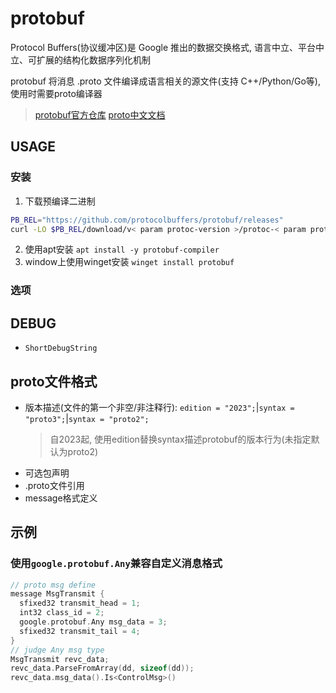 # protobuf

Protocol Buffers(协议缓冲区)是 Google 推出的数据交换格式, 语言中立、平台中立、可扩展的结构化数据序列化机制

protobuf 将消息 .proto 文件编译成语言相关的源文件(支持 C++/Python/Go等), 使用时需要proto编译器

> [protobuf官方仓库]( https://github.com/google/protobuf)
> [proto中文文档](https://protobuf.com.cn/programming-guides/proto3)


## USAGE

### 安装

1. 下载预编译二进制
```sh
PB_REL="https://github.com/protocolbuffers/protobuf/releases"
curl -LO $PB_REL/download/v< param protoc-version >/protoc-< param protoc-version >-linux-x86_64.zip
```
2. 使用apt安装 `apt install -y protobuf-compiler`
3. window上使用winget安装 `winget install protobuf`

### 选项

## DEBUG
- `ShortDebugString`

## proto文件格式

- 版本描述(文件的第一个非空/非注释行): `edition = "2023";`|`syntax = "proto3";`|`syntax = "proto2";`
    > 自2023起, 使用edition替换syntax描述protobuf的版本行为(未指定默认为proto2)
- 可选包声明
- .proto文件引用
- message格式定义

## 示例

### 使用`google.protobuf.Any`兼容自定义消息格式
```cpp
// proto msg define
message MsgTransmit {
  sfixed32 transmit_head = 1;
  int32 class_id = 2;
  google.protobuf.Any msg_data = 3;
  sfixed32 transmit_tail = 4;
}
// judge Any msg type
MsgTransmit revc_data;
revc_data.ParseFromArray(dd, sizeof(dd));
revc_data.msg_data().Is<ControlMsg>()
```